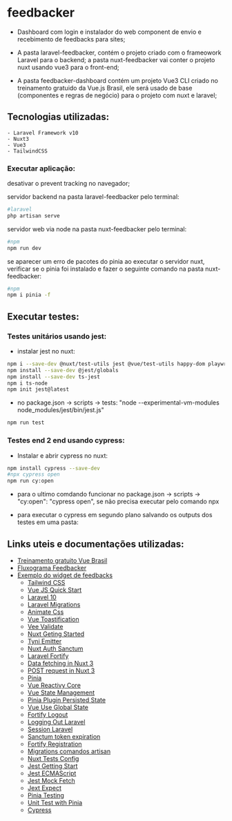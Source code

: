 # feedbacker

- Dashboard com login e instalador do web component de envio e recebimento de feedbacks para sites;

- A pasta laravel-feedbacker, contém o projeto criado com o frameowork Laravel para o backend; a pasta nuxt-feedbacker vai conter o projeto nuxt usando vue3 para o front-end;

- A pasta feedbacker-dashboard contém um projeto Vue3 CLI criado no treinamento gratuido da Vue.js Brasil, ele será usado de base (componentes e regras de negócio) para o projeto com nuxt e laravel;

## Tecnologias utilizadas:
	- Laravel Framework v10
	- Nuxt3
	- Vue3
	- TailwindCSS

### Executar aplicação:
desativar o prevent tracking no navegador;

servidor backend na pasta laravel-feedbacker pelo terminal:
```bash
#laravel
php artisan serve
```

servidor web via node na pasta nuxt-feedbacker pelo terminal:
```bash
#npm
npm run dev
```
se aparecer um erro de pacotes do pinia ao executar o servidor nuxt, verificar se o pinia foi instalado e fazer o seguinte comando na pasta nuxt-feedbacker:
```bash
#npm
npm i pinia -f
```

## Executar testes:
### Testes unitários usando jest:
- instalar jest no nuxt:
```bash
npm i --save-dev @nuxt/test-utils jest @vue/test-utils happy-dom playwright-core
npm install --save-dev @jest/globals
npm install --save-dev ts-jest
npm i ts-node
npm init jest@latest
```
- no package.json -> scripts -> tests: "node --experimental-vm-modules node_modules/jest/bin/jest.js"
```bash
npm run test
```
### Testes end 2 end usando cypress:
- Instalar e abrir cypress no nuxt:
```bash
npm install cypress --save-dev
#npx cypress open
npm run cy:open
```
- para o ultimo comdando funcionar no package.json -> scripts -> "cy:open": "cypress open", se não precisa executar pelo comando npx

- para executar o cypress em segundo plano salvando os outputs dos testes em uma pasta:

## Links uteis e documentações utilizadas:
- [Treinamento gratuito Vue Brasil](https://igorhalfeld.teachable.com/p/treinamento-completo-e-gratuito-de-vue-js-3-do-iniciante-ao-avancado)
- [Fluxograma Feedbacker](https://excalidraw.com/#json=bWN6rG6zKQvykHkgT11gQ,_MKf8w1q6Wzav2hVTuSWvA)
- [Exemplo do widget de feedbacks](https://feedback.fish/get-started/)
	- [Tailwind CSS](https://tailwindcss.com/docs/guides/vite#vue)
	- [Vue JS Quick Start](https://pt.vuejs.org/guide/quick-start.html)
	- [Laravel 10](https://laravel.com/docs/10.x#why-laravel)
	- [Laravel Migrations](https://laravel.com/docs/10.x/migrations#main-content)
	- [Animate Css](https://animate.style/)
	- [Vue Toastification](https://github.com/Maronato/vue-toastification)
	- [Vee Validate](https://github.com/logaretm/vee-validate)
	- [Nuxt Geting Started](https://nuxt.com/docs/getting-started/installation)
	- [Tyni Emitter](https://www.npmjs.com/package/tiny-emitter)
	- [Nuxt Auth Sanctum](https://nuxt.com/modules/nuxt-auth-sanctum)
	- [Laravel Fortify](https://laravel.com/docs/10.x/fortify)
	- [Data fetching in Nuxt 3](https://mokkapps.de/blog/a-comprehensive-guide-to-data-fetching-in-nuxt-3)
	- [POST request in Nuxt 3](https://codingoblin.com/post-request-in-nuxt-3/)
	- [Pinia](https://pinia.vuejs.org/)
	- [Vue Reactivy Core](https://pt.vuejs.org/api/reactivity-core.html)
	- [Vue State Management](https://pt.vuejs.org/guide/scaling-up/state-management.html)
	- [Pinia Plugin Persisted State](https://prazdevs.github.io/pinia-plugin-persistedstate/frameworks/nuxt-3.html)
	- [Vue Use Global State](https://vueuse.org/shared/createGlobalState/)
	- [Fortify Logout](https://laravel.com/docs/11.x/fortify#customizing-authentication-redirects)
	- [Logging Out Laravel](https://laravel.com/docs/10.x/authentication#invalidating-sessions-on-other-devices)
	- [Session Laravel](https://laravel.com/docs/10.x/session#implementing-the-driver)
	- [Sanctum token expiration](https://laravel.com/docs/10.x/sanctum#token-expiration)
	- [Fortify Registration](https://laravel.com/docs/11.x/fortify#registration)
	- [Migrations comandos artisan](https://laravel.com/docs/10.x/migrations#roll-back-migrate-using-a-single-command)
	- [Nuxt Tests Config](https://nuxt.com/docs/getting-started/testing)
	- [Jest Getting Start](https://jestjs.io/docs/getting-started#using-typescript)
	- [Jest ECMAScript](https://jestjs.io/pt-BR/docs/ecmascript-modules)
	- [Jest Mock Fetch](https://jestjs.io/pt-BR/docs/next/bypassing-module-mocks)
	- [Jext Expect](https://jestjs.io/docs/expect)
	- [Pinia Testing](https://pinia-docs-pt.netlify.app/cookbook/testing.html)
	- [Unit Test with Pinia](https://fadamakis.com/unit-testing-a-pinia-component-37d045582aed)
	- [Cypress](https://docs.cypress.io/guides/overview/why-cypress#Setting-up-tests)





